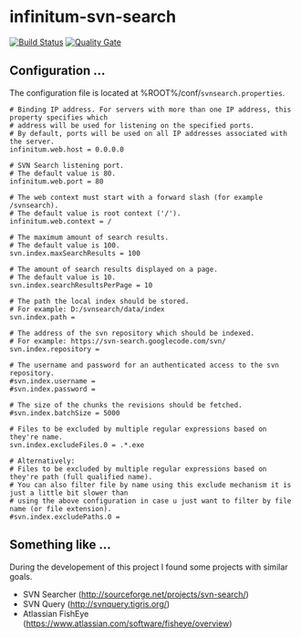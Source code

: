 # infinitum-svn-search

[![Build Status](https://travis-ci.org/swoeste/infinitum-svn-search.svg?branch=master)](https://travis-ci.org/swoeste/infinitum-svn-search)
[![Quality Gate](https://sonarcloud.io/api/badges/gate?key=de.swoeste.infinitum:infinitum-svn-search-aggr)](https://sonarcloud.io/dashboard/index/de.swoeste.infinitum:infinitum-svn-search-aggr)

Configuration ...
------------------

The configuration file is located at %ROOT%/conf/`svnsearch.properties`.

    # Binding IP address. For servers with more than one IP address, this property specifies which
    # address will be used for listening on the specified ports.
    # By default, ports will be used on all IP addresses associated with the server.
    infinitum.web.host = 0.0.0.0

    # SVN Search listening port.
    # The default value is 80.
    infinitum.web.port = 80

    # The web context must start with a forward slash (for example /svnsearch).
    # The default value is root context ('/'). 
    infinitum.web.context = /

    # The maximum amount of search results.
    # The default value is 100.
    svn.index.maxSearchResults = 100

    # The amount of search results displayed on a page.
    # The default value is 10.
    svn.index.searchResultsPerPage = 10

    # The path the local index should be stored.
    # For example: D:/svnsearch/data/index
    svn.index.path = 

    # The address of the svn repository which should be indexed.
    # For example: https://svn-search.googlecode.com/svn/
    svn.index.repository = 

    # The username and password for an authenticated access to the svn repository.
    #svn.index.username = 
    #svn.index.password = 

    # The size of the chunks the revisions should be fetched. 
    #svn.index.batchSize = 5000

    # Files to be excluded by multiple regular expressions based on they're name.
    svn.index.excludeFiles.0 = .*.exe

    # Alternatively: 
    # Files to be excluded by multiple regular expressions based on they're path (full qualified name).
    # You can also filter file by name using this exclude mechanism it is just a little bit slower than
    # using the above configuration in case u just want to filter by file name (or file extension).
    #svn.index.excludePaths.0 = 

Something like ...
------------------
During the developement of this project I found some projects with similar goals.
* SVN Searcher (http://sourceforge.net/projects/svn-search/)
* SVN Query (http://svnquery.tigris.org/)
* Atlassian FishEye (https://www.atlassian.com/software/fisheye/overview)
